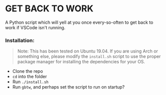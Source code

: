 # GET BACK TO WORK

A Python script which will yell at you once every-so-often to get back to work if VSCode isn't running.

### Installation:

> Note: This has been tested on Ubuntu 19.04. If you are using Arch or something else, please modify the `install.sh` script to use the proper package manager for installing the dependencies for your OS.

- Clone the repo
- `cd` into the folder
- Run `./install.sh`
- Run `gbtw`, and perhaps set the script to run on startup?
